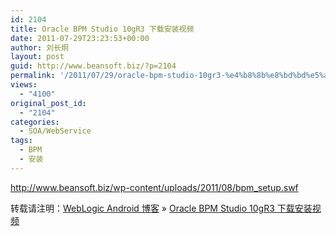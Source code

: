 ```yaml
---
id: 2104
title: Oracle BPM Studio 10gR3 下载安装视频
date: 2011-07-29T23:23:53+00:00
author: 刘长炯
layout: post
guid: http://www.beansoft.biz/?p=2104
permalink: '/2011/07/29/oracle-bpm-studio-10gr3-%e4%b8%8b%e8%bd%bd%e5%ae%89%e8%a3%85%e8%a7%86%e9%a2%91/'
views:
  - "4100"
original_post_id:
  - "2104"
categories:
  - SOA/WebService
tags:
  - BPM
  - 安装
---
```

<http://www.beansoft.biz/wp-content/uploads/2011/08/bpm_setup.swf>

转载请注明：[WebLogic Android 博客](http://www.beansoft.biz) &raquo; [Oracle BPM Studio 10gR3 下载安装视频](http://www.beansoft.biz/2011/07/29/oracle-bpm-studio-10gr3-%e4%b8%8b%e8%bd%bd%e5%ae%89%e8%a3%85%e8%a7%86%e9%a2%91/)